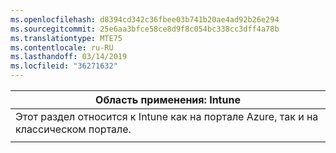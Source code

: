 ```yaml
---
ms.openlocfilehash: d8394cd342c36fbee03b741b20ae4ad92b26e294
ms.sourcegitcommit: 25e6aa3bfce58ce8d9f8c054bc338cc3dff4a78b
ms.translationtype: MTE75
ms.contentlocale: ru-RU
ms.lasthandoff: 03/14/2019
ms.locfileid: "36271632"
---
```

|                              Область применения: Intune                               |
|-------------------------------------------------------------------------------|
| Этот раздел относится к Intune как на портале Azure, так и на классическом портале. |
|                                                                               |

